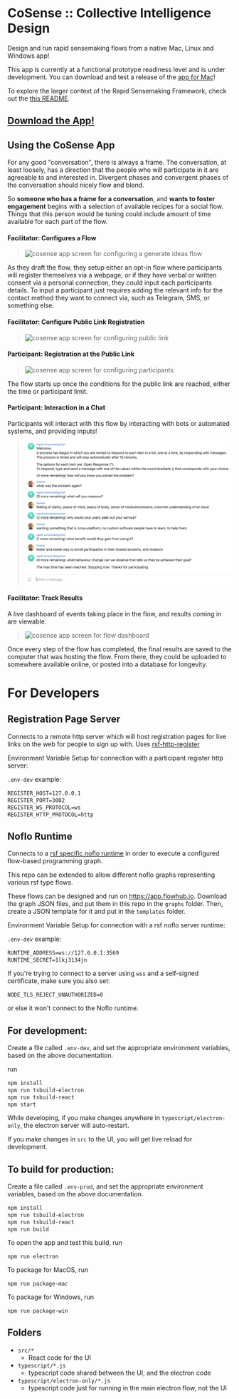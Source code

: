 # CoSense :: Collective Intelligence Design
Design and run rapid sensemaking flows from a native Mac, Linux and Windows app!

This app is currently at a functional prototype readiness level and is under development. You can download and test a release of the [app for Mac](https://github.com/rapid-sensemaking-framework/cosense/releases/tag/v1.2.1)!

To explore the larger context of the Rapid Sensemaking Framework, check out the [this README](https://github.com/rapid-sensemaking-framework/noflo-rsf/blob/master/README.md).

## [Download the App!](https://github.com/rapid-sensemaking-framework/cosense/releases/tag/v1.2.1)

## Using the CoSense App

For any good "conversation", there is always a frame. The conversation, at least loosely, has a direction that the people who will participate in it are agreeable to and interested in. Divergent phases and convergent phases of the conversation should nicely flow and blend.

So **someone who has a frame for a conversation**, and **wants to foster engagement** begins with a selection of available recipes for a social flow. Things that this person would be tuning could include amount of time available for each part of the flow.

#### Facilitator: Configures a Flow

> ![cosense app screen for configuring a generate ideas flow](https://raw.githubusercontent.com/rapid-sensemaking-framework/noflo-rsf/master/screenshots/rsf-electron.png)

As they draft the flow, they setup either an opt-in flow where participants will register themselves via a webpage, or if they have verbal or written consent via a personal connection, they could input each participants details. To input a participant just requires adding the relevant info for the contact method they want to connect via, such as Telegram, SMS, or something else.

#### Facilitator: Configure Public Link Registration
> ![cosense app screen for configuring public link](https://raw.githubusercontent.com/rapid-sensemaking-framework/noflo-rsf/master/screenshots/cosense-configure-public-link.png)

#### Participant: Registration at the Public Link
> ![cosense app screen for configuring participants](https://raw.githubusercontent.com/rapid-sensemaking-framework/noflo-rsf/master/screenshots/participant-register.png)

The flow starts up once the conditions for the public link are reached, either the time or participant limit.

#### Participant: Interaction in a Chat
Participants will interact with this flow by interacting with bots or automated systems, and providing inputs!

> ![screenshot of an rsf flow occuring in a telegram chat between a participant and a bot](./images/rsf-in-telegram.png)

#### Facilitator: Track Results
A live dashboard of events taking place in the flow, and results coming in are viewable. 

> ![cosense app screen for flow dashboard](https://raw.githubusercontent.com/rapid-sensemaking-framework/noflo-rsf/master/screenshots/cosense-flow-dashboard.png)

Once every step of the flow has completed, the final results are saved to the computer that was hosting the flow. From there, they could be uploaded to somewhere available online, or posted into a database for longevity.


# For Developers

## Registration Page Server

Connects to a remote http server which will host registration pages for live links on the web for people to sign up with. Uses [rsf-http-register](https://github.com/rapid-sensemaking-framework/rsf-http-register)

Environment Variable Setup for connection with a participant register http server:

`.env-dev` example:

```
REGISTER_HOST=127.0.0.1
REGISTER_PORT=3002
REGISTER_WS_PROTOCOL=ws
REGISTER_HTTP_PROTOCOL=http
```


## Noflo Runtime

Connects to a [rsf specific noflo runtime](https://github.com/rapid-sensemaking-framework/noflo-rapid-sensemaking-server) in order to execute a configured flow-based programming graph.

This repo can be extended to allow different noflo graphs representing various rsf type flows.

These flows can be designed and run on https://app.flowhub.io. Download the graph JSON files, and put them in this repo in the `graphs` folder. Then, create a JSON template for it and put in the `templates` folder.

Environment Variable Setup for connection with a rsf noflo server runtime:

`.env-dev` example:

```
RUNTIME_ADDRESS=ws://127.0.0.1:3569
RUNTIME_SECRET=1lkj3134jn
```
If you're trying to connect to a server using `wss` and a self-signed certificate, make sure you also set:
```
NODE_TLS_REJECT_UNAUTHORIZED=0
```
or else it won't connect to the Noflo runtime.

## For development:

Create a file called `.env-dev`, and set the appropriate environment variables, based on the above documentation.

run

```
npm install
npm run tsbuild-electron
npm run tsbuild-react
npm start
```

While developing, if you make changes anywhere in `typescript/electron-only`, the electron server will auto-restart.

If you make changes in `src` to the UI, you will get live reload for development.

## To build for production:

Create a file called `.env-prod`, and set the appropriate environment variables, based on the above documentation.

```
npm install
npm run tsbuild-electron
npm run tsbuild-react
npm run build
```

To open the app and test this build, run

```
npm run electron
```

To package for MacOS, run

```
npm run package-mac
```

To package for Windows, run

```
npm run package-win
```

## Folders

- `src/*`
  - React code for the UI
- `typescript/*.js`
  - typescript code shared between the UI, and the electron code
- `typescript/electron-only/*.js`
  - typescript code just for running in the main electron flow, not the UI
